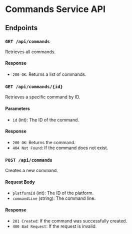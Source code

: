 # Commands Service API

## Endpoints

### `GET /api/commands`

Retrieves all commands.

#### Response

- `200 OK`: Returns a list of commands.

### `GET /api/commands/{id}`

Retrieves a specific command by ID.

#### Parameters

- `id` (int): The ID of the command.

#### Response

- `200 OK`: Returns the command.
- `404 Not Found`: If the command does not exist.

### `POST /api/commands`

Creates a new command.

#### Request Body

- `platformId` (int): The ID of the platform.
- `commandLine` (string): The command line.

#### Response

- `201 Created`: If the command was successfully created.
- `400 Bad Request`: If the request is invalid.
